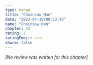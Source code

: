 ```yaml
---
type: manga
title: "Chainsaw Man"
date: "2023-04-18T08:53:42"
name: "Chainsaw Man"
chapter: 43
rating: 3
ratingEmoji: ⭐️⭐️⭐️
share: false
---
```


*[No review was written for this chapter]*
